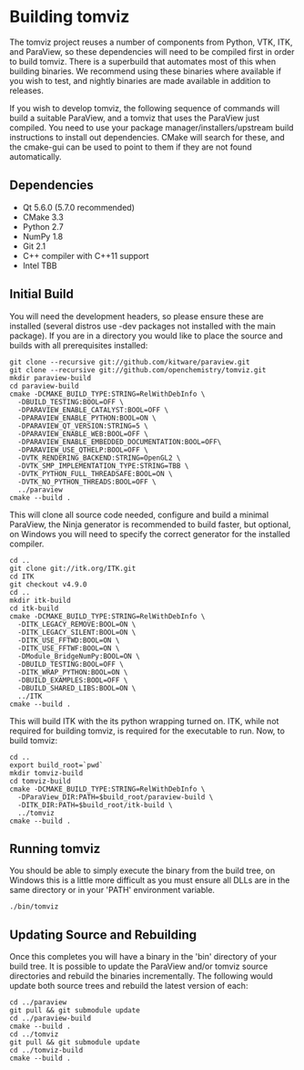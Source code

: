 Building tomviz
===============

The tomviz project reuses a number of components from Python, VTK, ITK, and
ParaView, so these dependencies will need to be compiled first in order to
build tomviz. There is a superbuild that automates most of this when building
binaries. We recommend using these binaries where available if you wish to
test, and nightly binaries are made available in addition to releases.

If you wish to develop tomviz, the following sequence of commands will build
a suitable ParaView, and a tomviz that uses the ParaView just compiled. You
need to use your package manager/installers/upstream build instructions to
install out dependencies. CMake will search for these, and the cmake-gui can
be used to point to them if they are not found automatically.

Dependencies
------------

 * Qt 5.6.0 (5.7.0 recommended)
 * CMake 3.3
 * Python 2.7
 * NumPy 1.8
 * Git 2.1
 * C++ compiler with C++11 support
 * Intel TBB

Initial Build
-------------

You will need the development headers, so please ensure these are installed
(several distros use -dev packages not installed with the main package). If
you are in a directory you would like to place the source and builds with all
prerequisites installed:

    git clone --recursive git://github.com/kitware/paraview.git
    git clone --recursive git://github.com/openchemistry/tomviz.git
    mkdir paraview-build
    cd paraview-build
    cmake -DCMAKE_BUILD_TYPE:STRING=RelWithDebInfo \
      -DBUILD_TESTING:BOOL=OFF \
      -DPARAVIEW_ENABLE_CATALYST:BOOL=OFF \
      -DPARAVIEW_ENABLE_PYTHON:BOOL=ON \
      -DPARAVIEW_QT_VERSION:STRING=5 \
      -DPARAVIEW_ENABLE_WEB:BOOL=OFF \
      -DPARAVIEW_ENABLE_EMBEDDED_DOCUMENTATION:BOOL=OFF\
      -DPARAVIEW_USE_QTHELP:BOOL=OFF \
      -DVTK_RENDERING_BACKEND:STRING=OpenGL2 \
      -DVTK_SMP_IMPLEMENTATION_TYPE:STRING=TBB \
      -DVTK_PYTHON_FULL_THREADSAFE:BOOL=ON \
      -DVTK_NO_PYTHON_THREADS:BOOL=OFF \
      ../paraview
    cmake --build .

This will clone all source code needed, configure and build a minimal ParaView,
the Ninja generator is recommended to build faster, but optional, on Windows
you will need to specify the correct generator for the installed compiler.

    cd ..
    git clone git://itk.org/ITK.git
    cd ITK
    git checkout v4.9.0
    cd ..
    mkdir itk-build
    cd itk-build
    cmake -DCMAKE_BUILD_TYPE:STRING=RelWithDebInfo \
      -DITK_LEGACY_REMOVE:BOOL=ON \
      -DITK_LEGACY_SILENT:BOOL=ON \
      -DITK_USE_FFTWD:BOOL=ON \
      -DITK_USE_FFTWF:BOOL=ON \
      -DModule_BridgeNumPy:BOOL=ON \
      -DBUILD_TESTING:BOOL=OFF \
      -DITK_WRAP_PYTHON:BOOL=ON \
      -DBUILD_EXAMPLES:BOOL=OFF \
      -DBUILD_SHARED_LIBS:BOOL=ON \
      ../ITK
    cmake --build .

This will build ITK with the its python wrapping turned on.  ITK, while not
required for building tomviz, is required for the executable to run. Now,
to build tomviz:

    cd ..
    export build_root=`pwd`
    mkdir tomviz-build
    cd tomviz-build
    cmake -DCMAKE_BUILD_TYPE:STRING=RelWithDebInfo \
      -DParaView_DIR:PATH=$build_root/paraview-build \
      -DITK_DIR:PATH=$build_root/itk-build \
      ../tomviz
    cmake --build .

Running tomviz
--------------

You should be able to simply execute the binary from the build tree, on Windows
this is a little more difficult as you must ensure all DLLs are in the same
directory or in your 'PATH' environment variable.

    ./bin/tomviz

Updating Source and Rebuilding
------------------------------

Once this completes you will have a binary in the 'bin' directory of your build
tree. It is possible to update the ParaView and/or tomviz source directories
and rebuild the binaries incrementally. The following would update both source
trees and rebuild the latest version of each:

    cd ../paraview
    git pull && git submodule update
    cd ../paraview-build
    cmake --build .
    cd ../tomviz
    git pull && git submodule update
    cd ../tomviz-build
    cmake --build .
